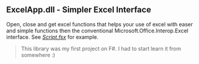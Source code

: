 ExcelApp.dll - Simpler Excel Interface
-------------------------------------------------
Open, close and get excel functions that helps your use of excel with easer and simple functions then the conventional Microsoft.Office.Interop.Excel interface. See *[Script.fsx](ExcelApp/Script.fsx)* for example.
>This library was my first project on F#. I had to start learn it from somewhere :)
